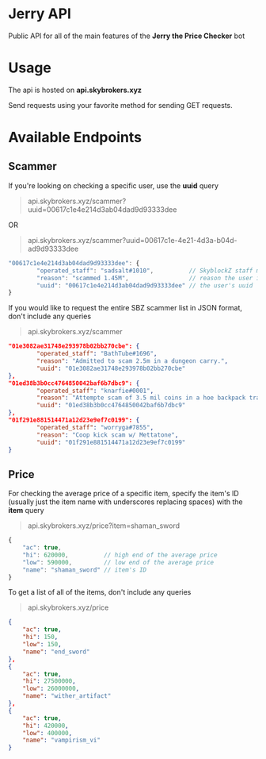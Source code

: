 # Jerry API
Public API for all of the main features of the **Jerry the Price Checker** bot

# Usage
The api is hosted on **api.skybrokers.xyz**

Send requests using your favorite method for sending GET requests.

# Available Endpoints
## Scammer
If you're looking on checking a specific user, use the **uuid** query

> api.skybrokers.xyz/scammer?uuid=00617c1e4e214d3ab04dad9d93333dee

OR

> api.skybrokers.xyz/scammer?uuid=00617c1e-4e21-4d3a-b04d-ad9d93333dee
```js
"00617c1e4e214d3ab04dad9d93333dee": {
		"operated_staff": "sadsalt#1010",          // SkyblockZ staff member who added the user to the list
		"reason": "scammed 1.45M",                 // reason the user is on the scammer list
		"uuid": "00617c1e4e214d3ab04dad9d93333dee" // the user's uuid
}
```

If you would like to request the entire SBZ scammer list in JSON format, don't include any queries

> api.skybrokers.xyz/scammer
```json
"01e3082ae31748e293978b02bb270cbe": {
		"operated_staff": "BathTube#1696",
		"reason": "Admitted to scam 2.5m in a dungeon carry.",
		"uuid": "01e3082ae31748e293978b02bb270cbe"
},
"01ed38b3b0cc4764850042baf6b7dbc9": {
		"operated_staff": "knarfie#0001",
		"reason": "Attempte scam of 3.5 mil coins in a hoe backpack trade.",
		"uuid": "01ed38b3b0cc4764850042baf6b7dbc9"
},
"01f291e881514471a12d23e9ef7c0199": {
		"operated_staff": "worryga#7855",
		"reason": "Coop kick scam w/ Mettatone",
		"uuid": "01f291e881514471a12d23e9ef7c0199"
}
```

## Price
For checking the average price of a specific item, specify the item's ID (usually just the item name with underscores replacing spaces) with the **item** query
> api.skybrokers.xyz/price?item=shaman_sword
```js
{
    "ac": true,
    "hi": 620000,          // high end of the average price
    "low": 590000,         // low end of the average price
    "name": "shaman_sword" // item's ID
}
```

To get a list of all of the items, don't include any queries
> api.skybrokers.xyz/price
```json
{
    "ac": true,
    "hi": 150,
    "low": 150,
    "name": "end_sword"
},
{
    "ac": true,
    "hi": 27500000,
    "low": 26000000,
    "name": "wither_artifact"
},
{
    "ac": true,
    "hi": 420000,
    "low": 400000,
    "name": "vampirism_vi"
}
```

